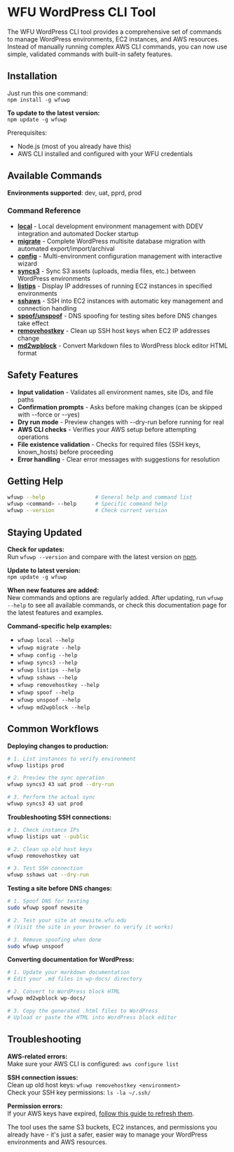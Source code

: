 # WFU WordPress CLI Tool

The WFU WordPress CLI tool provides a comprehensive set of commands to manage WordPress environments, EC2 instances, and AWS resources. Instead of manually running complex AWS CLI commands, you can now use simple, validated commands with built-in safety features.

## Installation

Just run this one command:  
`npm install -g wfuwp`

**To update to the latest version:**  
`npm update -g wfuwp`

Prerequisites:

- Node.js (most of you already have this)
- AWS CLI installed and configured with your WFU credentials

## Available Commands

**Environments supported**: dev, uat, pprd, prod

### Command Reference

- **[local](local.md)** - Local development environment management with DDEV integration and automated Docker startup
- **[migrate](migrate.md)** - Complete WordPress multisite database migration with automated export/import/archival
- **[config](config.md)** - Multi-environment configuration management with interactive wizard  
- **[syncs3](syncs3.md)** - Sync S3 assets (uploads, media files, etc.) between WordPress environments
- **[listips](listips.md)** - Display IP addresses of running EC2 instances in specified environments
- **[sshaws](sshaws.md)** - SSH into EC2 instances with automatic key management and connection handling
- **[spoof/unspoof](spoof-unspoof.md)** - DNS spoofing for testing sites before DNS changes take effect
- **[removehostkey](removehostkey.md)** - Clean up SSH host keys when EC2 IP addresses change
- **[md2wpblock](md2wpblock.md)** - Convert Markdown files to WordPress block editor HTML format

## Safety Features

- **Input validation** - Validates all environment names, site IDs, and file paths
- **Confirmation prompts** - Asks before making changes (can be skipped with --force or --yes)
- **Dry run mode** - Preview changes with --dry-run before running for real
- **AWS CLI checks** - Verifies your AWS setup before attempting operations
- **File existence validation** - Checks for required files (SSH keys, known_hosts) before proceeding
- **Error handling** - Clear error messages with suggestions for resolution

## Getting Help

```bash
wfuwp --help                # General help and command list
wfuwp <command> --help      # Specific command help
wfuwp --version             # Check current version
```

## Staying Updated

**Check for updates:**  
Run `wfuwp --version` and compare with the latest version on [npm](https://www.npmjs.com/package/wfuwp).

**Update to latest version:**  
`npm update -g wfuwp`

**When new features are added:**  
New commands and options are regularly added. After updating, run `wfuwp --help` to see all available commands, or check this documentation page for the latest features and examples.

**Command-specific help examples:**

- `wfuwp local --help`
- `wfuwp migrate --help`
- `wfuwp config --help`
- `wfuwp syncs3 --help`
- `wfuwp listips --help`
- `wfuwp sshaws --help`
- `wfuwp removehostkey --help`
- `wfuwp spoof --help`
- `wfuwp unspoof --help`
- `wfuwp md2wpblock --help`

## Common Workflows

**Deploying changes to production:**

```bash
# 1. List instances to verify environment
wfuwp listips prod

# 2. Preview the sync operation
wfuwp syncs3 43 uat prod --dry-run

# 3. Perform the actual sync
wfuwp syncs3 43 uat prod
```

**Troubleshooting SSH connections:**

```bash
# 1. Check instance IPs
wfuwp listips uat --public

# 2. Clean up old host keys
wfuwp removehostkey uat

# 3. Test SSH connection
wfuwp sshaws uat --dry-run
```

**Testing a site before DNS changes:**

```bash
# 1. Spoof DNS for testing
sudo wfuwp spoof newsite

# 2. Test your site at newsite.wfu.edu
# (Visit the site in your browser to verify it works)

# 3. Remove spoofing when done
sudo wfuwp unspoof
```

**Converting documentation for WordPress:**

```bash
# 1. Update your markdown documentation
# Edit your .md files in wp-docs/ directory

# 2. Convert to WordPress block HTML
wfuwp md2wpblock wp-docs/

# 3. Copy the generated .html files to WordPress
# Upload or paste the HTML into WordPress block editor
```

## Troubleshooting

**AWS-related errors:**  
Make sure your AWS CLI is configured: `aws configure list`

**SSH connection issues:**  
Clean up old host keys: `wfuwp removehostkey <environment>`  
Check your SSH key permissions: `ls -la ~/.ssh/`

**Permission errors:**  
If your AWS keys have expired, [follow this guide to refresh them](https://web.dev.wfu.edu/2025/03/regenerating-aws-credentials/).

The tool uses the same S3 buckets, EC2 instances, and permissions you already have - it's just a safer, easier way to manage your WordPress environments and AWS resources.
